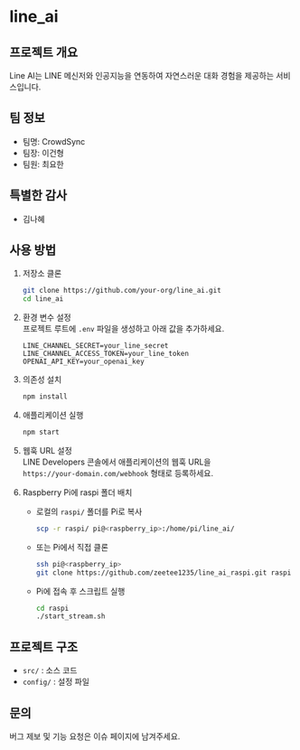 # line_ai

## 프로젝트 개요
Line AI는 LINE 메신저와 인공지능을 연동하여 자연스러운 대화 경험을 제공하는 서비스입니다.

## 팀 정보
- 팀명: CrowdSync  
- 팀장: 이건형  
- 팀원: 최요한  

## 특별한 감사
- 김나혜

## 사용 방법
1. 저장소 클론  
   ```bash
   git clone https://github.com/your-org/line_ai.git
   cd line_ai
   ```
2. 환경 변수 설정  
   프로젝트 루트에 `.env` 파일을 생성하고 아래 값을 추가하세요.
   ```env
   LINE_CHANNEL_SECRET=your_line_secret
   LINE_CHANNEL_ACCESS_TOKEN=your_line_token
   OPENAI_API_KEY=your_openai_key
   ```
3. 의존성 설치  
   ```bash
   npm install
   ```
4. 애플리케이션 실행  
   ```bash
   npm start
   ```
5. 웹훅 URL 설정  
   LINE Developers 콘솔에서 애플리케이션의 웹훅 URL을  
   `https://your-domain.com/webhook` 형태로 등록하세요.

6. Raspberry Pi에 raspi 폴더 배치  
   - 로컬의 `raspi/` 폴더를 Pi로 복사  
     ```bash
     scp -r raspi/ pi@<raspberry_ip>:/home/pi/line_ai/
     ```
   - 또는 Pi에서 직접 클론  
     ```bash
     ssh pi@<raspberry_ip>
     git clone https://github.com/zeetee1235/line_ai_raspi.git raspi
     ```
   - Pi에 접속 후 스크립트 실행  
     ```bash
     cd raspi
     ./start_stream.sh
     ```

## 프로젝트 구조
- `src/` : 소스 코드  
- `config/` : 설정 파일  

## 문의
버그 제보 및 기능 요청은 이슈 페이지에 남겨주세요.